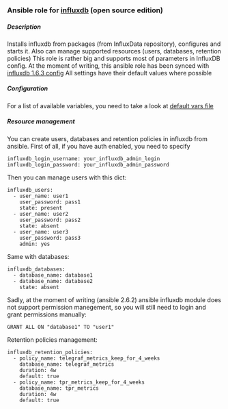 ### Ansible role for [influxdb](https://www.influxdata.com/time-series-platform/influxdb/) (open source edition)

##### Description
Installs influxdb from packages (from InfluxData repository), configures and starts it.
Also can manage supported resources (users, databases, retention policies)
This role is rather big and supports most of parameters in InfluxDB config.
At the moment of writing, this ansible role has been synced with [influxdb 1.6.3 config](https://github.com/influxdata/influxdb/blob/389de31c961831de0a9f4172173337d4a6193909/etc/config.sample.toml)
All settings have their default values where possible

##### Configuration
For a list of available variables, you need to take a look at [default vars file](https://github.com/rlex/ansible-role-influxdb/blob/master/defaults/main.yml)

##### Resource management
You can create users, databases and retention policies in influxdb from ansible. First of all, if you have auth enabled, you need to specify
```
influxdb_login_username: your_influxdb_admin_login
influxdb_login_password: your_influxdb_admin_password
```

Then you can manage users with this dict:

```
influxdb_users:
  - user_name: user1
    user_password: pass1
    state: present
  - user_name: user2
    user_password: pass2
    state: absent
  - user_name: user3
    user_password: pass3
    admin: yes
```

Same with databases:

```
influxdb_databases:
  - database_name: database1
  - database_name: database2
    state: absent
```

Sadly, at the moment of writing (ansible 2.6.2) ansible influxdb module does not support permission manegement, so you will still need to login and grant permissions manually:


```
GRANT ALL ON "database1" TO "user1"
```

Retention policies management:

```
influxdb_retention_policies:
  - policy_name: telegraf_metrics_keep_for_4_weeks
    database_name: telegraf_metrics
    duration: 4w
    default: true
  - policy_name: tpr_metrics_keep_for_4_weeks
    database_name: tpr_metrics
    duration: 4w
    default: true
```
